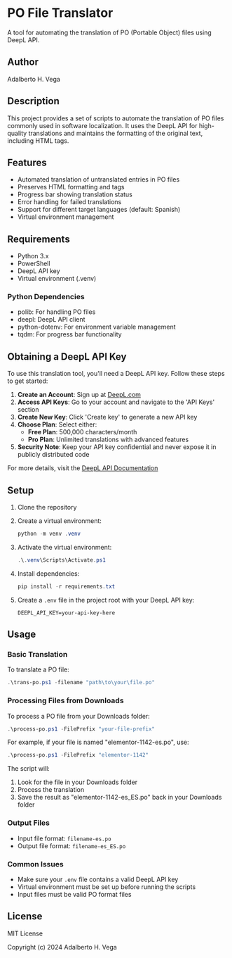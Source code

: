 # PO File Translator

A tool for automating the translation of PO (Portable Object) files using DeepL API.

## Author

Adalberto H. Vega

## Description

This project provides a set of scripts to automate the translation of PO files commonly used in software localization. It uses the DeepL API for high-quality translations and maintains the formatting of the original text, including HTML tags.

## Features

- Automated translation of untranslated entries in PO files
- Preserves HTML formatting and tags
- Progress bar showing translation status
- Error handling for failed translations
- Support for different target languages (default: Spanish)
- Virtual environment management

## Requirements

- Python 3.x
- PowerShell
- DeepL API key
- Virtual environment (.venv)

### Python Dependencies

- polib: For handling PO files
- deepl: DeepL API client
- python-dotenv: For environment variable management
- tqdm: For progress bar functionality

## Obtaining a DeepL API Key

To use this translation tool, you'll need a DeepL API key. Follow these steps to get started:

1. **Create an Account**: Sign up at [DeepL.com](https://www.deepl.com)
2. **Access API Keys**: Go to your account and navigate to the 'API Keys' section
3. **Create New Key**: Click 'Create key' to generate a new API key
4. **Choose Plan**: Select either:
   - **Free Plan**: 500,000 characters/month
   - **Pro Plan**: Unlimited translations with advanced features
5. **Security Note**: Keep your API key confidential and never expose it in publicly distributed code

For more details, visit the [DeepL API Documentation](https://developers.deepl.com/docs/getting-started/auth)

## Setup

1. Clone the repository
2. Create a virtual environment:

   ```powershell
   python -m venv .venv
   ```

3. Activate the virtual environment:

   ```powershell
   .\.venv\Scripts\Activate.ps1
   ```

4. Install dependencies:

   ```powershell
   pip install -r requirements.txt
   ```

5. Create a `.env` file in the project root with your DeepL API key:

   ```env
   DEEPL_API_KEY=your-api-key-here
   ```

## Usage

### Basic Translation

To translate a PO file:

```powershell
.\trans-po.ps1 -filename "path\to\your\file.po"
```

### Processing Files from Downloads

To process a PO file from your Downloads folder:

```powershell
.\process-po.ps1 -FilePrefix "your-file-prefix"
```

For example, if your file is named "elementor-1142-es.po", use:

```powershell
.\process-po.ps1 -FilePrefix "elementor-1142"
```

The script will:

1. Look for the file in your Downloads folder
2. Process the translation
3. Save the result as "elementor-1142-es_ES.po" back in your Downloads folder

### Output Files

- Input file format: `filename-es.po`
- Output file format: `filename-es_ES.po`

### Common Issues

- Make sure your `.env` file contains a valid DeepL API key
- Virtual environment must be set up before running the scripts
- Input files must be valid PO format files

## License

MIT License

Copyright (c) 2024 Adalberto H. Vega
